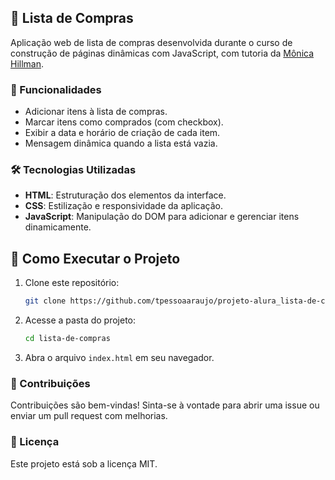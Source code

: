 ## 🛒 Lista de Compras

Aplicação web de lista de compras desenvolvida durante o curso de construção de páginas dinâmicas com JavaScript, com tutoria da [Mônica Hillman](https://github.com/MonicaHillman).

### 🚀 Funcionalidades

- Adicionar itens à lista de compras.
- Marcar itens como comprados (com checkbox).
- Exibir a data e horário de criação de cada item.
- Mensagem dinâmica quando a lista está vazia.

### 🛠️ Tecnologias Utilizadas

- **HTML**: Estruturação dos elementos da interface.
- **CSS**: Estilização e responsividade da aplicação.
- **JavaScript**: Manipulação do DOM para adicionar e gerenciar itens dinamicamente.

## 📌 Como Executar o Projeto

1. Clone este repositório:
   ```bash
   git clone https://github.com/tpessoaaraujo/projeto-alura_lista-de-compras.git
   ```

2. Acesse a pasta do projeto:
   ```bash
   cd lista-de-compras
   ```

3. Abra o arquivo `index.html` em seu navegador.

### 🤝 Contribuições

Contribuições são bem-vindas! Sinta-se à vontade para abrir uma issue ou enviar um pull request com melhorias.

### 📄 Licença

Este projeto está sob a licença MIT.
